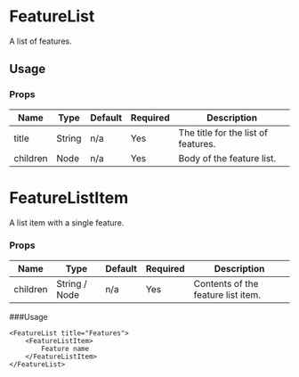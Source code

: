 # FeatureList
A list of features.

## Usage

### Props

| Name                | Type          | Default   | Required | Description                                |
| ------------------- |-------------- | --------- | -------- |------------------------------------------- |
| title               | String | n/a       | Yes      | The title for the list of features.          |
| children            | Node | n/a       | Yes      | Body of the feature list. |

# FeatureListItem
A list item with a single feature.

### Props

| Name                | Type          | Default   | Required | Description                                |
| ------------------- |-------------- | --------- | -------- |------------------------------------------- |
| children            | String / Node | n/a        | Yes       | Contents of the feature list item.   |

###Usage
```
<FeatureList title="Features">
    <FeatureListItem>
        Feature name
    </FeatureListItem>
</FeatureList>
```
